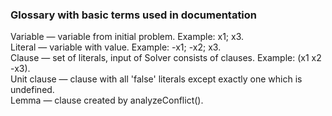 ### Glossary with basic terms used in documentation

Variable — variable from initial problem. Example: x1; x3.  
Literal — variable with value. Example: -x1; -x2; x3.  
Clause — set of literals, input of Solver consists of clauses. Example: (x1 x2 -x3).  
Unit clause — clause with all 'false' literals except exactly one which is undefined.  
Lemma — clause created by analyzeConflict().
